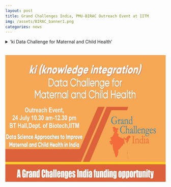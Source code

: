 ```yaml
---
layout: post
title: Grand Challenges India, PMU-BIRAC Outreach Event at IITM  
img: /assets/BIRAC_banner1.png
categories: news
---
```

<html>
<body>
<details>
  <summary> ‘ki Data Challenge for Maternal and Child Health’ </summary>
 <br> Grand Challenges India and the Program Management Unit at BIRAC (PMU-BIRAC) are pleased to announce the launch of a call on ‘ki Data Challenge for Maternal and Child Health’, a program directed at addressing key knowledge gaps in our understanding of how nutrition, prenatal and antenatal care, maternal support, and environmental and social factors contribute to an elevated risk of poor maternal and childhood health outcomes.
Grand Challenges India is a partnership of Department of Biotechnology, Government of India, BIRAC and the Bill & Melinda Gates Foundation.
The call aims at encouraging the development of innovative data analytics solutions by analyzing existing data arising from multiple sources in India and formulating public health recommendations that are data-driven and cost-effective, results from which shall be used to inform policy decisions related to maternal and child health.
Interested researchers are required to submit a proposal online by 17th August, 2018, 2:00 P.M. IST. If selected, proposals may be supported for up to 18 months, funded at up to $100,000 USD per project. These awards are meant to provide an opportunity to develop, refine, and rigorously test novel approaches to the outlined challenge as well as develop data science capacity in India.
<br>Please be advised that the entire application process is strictly online.
<br> For a complete understanding of the scope, please visit microsite <a href="www.birac.nic.in/grandchallengesindia">www.birac.nic.in/grandchallengesindia</a> 
</details>
<br><br><img src="/assets/BIRAC_banner1.png"  width="600" height="400">
</body>
</html>
